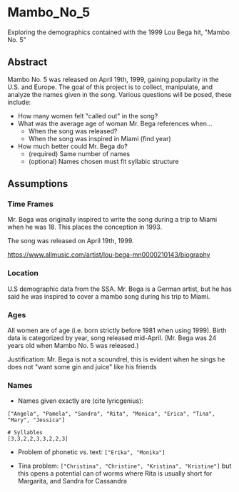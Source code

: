 # Mambo_No_5
Exploring the demographics contained with the 1999 Lou Bega hit, "Mambo No. 5"

## Abstract
Mambo No. 5 was released on April 19th, 1999, gaining popularity in the U.S. and Europe. The goal of this project is to collect, manipulate, and analyze the names given in the song. Various questions will be posed, these include:

* How many women felt "called out" in the song?
* What was the average age of woman Mr. Bega references when...
  * When the song was released?
  * When the song was inspired in Miami (find year)
* How much better could Mr. Bega do?
  * (required) Same number of names
  * (optional) Names chosen must fit syllabic structure

## Assumptions

### Time Frames

Mr. Bega was originally inspired to write the song during a trip to Miami when he was 18. This places the conception in 1993.

The song was released on April 19th, 1999. 

https://www.allmusic.com/artist/lou-bega-mn0000210143/biography

### Location
U.S demographic data from the SSA. Mr. Bega is a German artist, but he has said he was inspired to cover a mambo song during his trip to Miami.

### Ages
All women are of age (i.e. born strictly before 1981 when using 1999). Birth data is categorized by year, song released mid-April. (Mr. Bega was 24 years old when Mambo No. 5 was released.) 

Justification: Mr. Bega is not a scoundrel, this is evident when he sings he does not "want some gin and juice" like his friends

### Names
* Names given exactly are (cite lyricgenius):
```
["Angela", "Pamela", "Sandra", "Rita", "Monica", "Erica", "Tina", "Mary", "Jessica"]

# Syllables
[3,3,2,2,3,3,2,2,3]
```

* Problem of phonetic vs. text: 
`["Erika", "Monika"]`

* Tina problem: 
`["Christina", "Christine", "Kristina", "Kristine"]` but this opens a potential can of worms where Rita is usually short for Margarita, and Sandra for Cassandra
